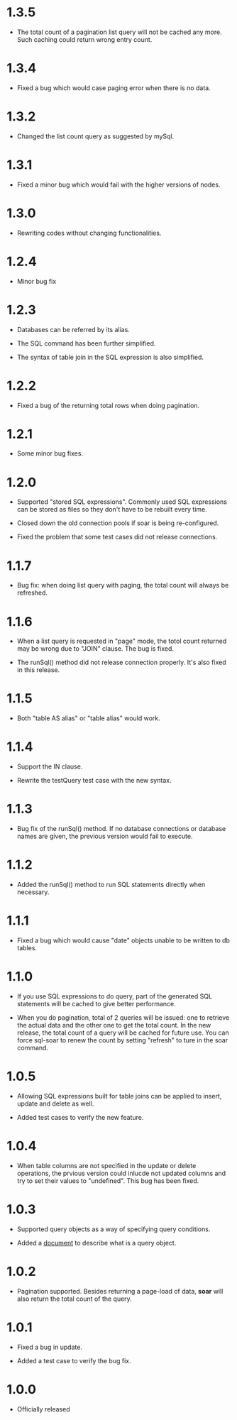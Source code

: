 1.3.5
=====
+ The total count of a pagination list query will not be cached any more. Such caching could return wrong entry count.
  
1.3.4
=====
+ Fixed a bug which would case paging error when there is no data.

1.3.2
=====

+ Changed the list count query as suggested by mySql.

1.3.1
=====

+ Fixed a minor bug which would fail with the higher versions of nodes.

1.3.0
=====

+ Rewriting codes without changing functionalities.

1.2.4
=====

+ Minor bug fix

1.2.3
=====

+ Databases can be referred by its alias.

+ The SQL command has been further simplified.

+ The syntax of table join in the SQL expression is also simplified.

1.2.2
=====

+ Fixed a bug of the returning total rows when doing pagination.

1.2.1
=====

+ Some minor bug fixes.

1.2.0
=====

+ Supported "stored SQL expressions". Commonly used SQL expressions can be stored as files so they don't have to be rebuilt every time. 

+ Closed down the old connection pools if soar is being re-configured.

+ Fixed the problem that some test cases did not release connections.

1.1.7
=====

+ Bug fix: when doing list query with paging, the total count will always be refreshed.

1.1.6
=====

+ When a list query is requested in "page" mode, the totol count returned may be wrong due to "JOIN" clause. The bug is fixed.

+ The runSql() method did not release connection properly. It's also fixed in this release.

1.1.5
=====

+ Both "table AS alias" or "table alias" would work.

1.1.4
=====

+ Support the IN clause.

+ Rewrite the testQuery test case with the new syntax.

1.1.3
=====

+ Bug fix of the runSql() method. If no database connections or database names are given, the previous version would fail to execute.

1.1.2
=====

+ Added the runSql() method to run SQL statements directly when necessary.

1.1.1
=====

+ Fixed a bug which would cause "date" objects unable to be written to db tables.

1.1.0
=====

+ If you use SQL expressions to do query, part of the generated SQL statements will be cached to give better performance.

+ When you do pagination, total of 2 queries will be issued: one to retrieve the actual data and the other one to get the total count. In the new release, the total count of a query will be cached for future use. You can force sql-soar to renew the count by setting "refresh" to ture in the soar command.

1.0.5
=====

+ Allowing SQL expressions built for table joins can be applied to insert, update and delete as well.

+ Added test cases to verify the new feature.

1.0.4
=====

+ When table columns are not specified in the update or delete operations, the prvious version could inlucde not updated columns and try to set their values to "undefined". This bug has been fixed.

1.0.3
=====

+ Supported query objects as a way of specifying query conditions.

+ Added a [document](https://github.com/benlue/sql-soar/blob/master/doc/QueryObject.md) to describe what is a query object.

1.0.2
=====

+ Pagination supported. Besides returning a page-load of data, **soar** will also return the total count of the query.

1.0.1
=====

+ Fixed a bug in update.

+ Added a test case to verify the bug fix.

1.0.0
=====

+ Officially released
